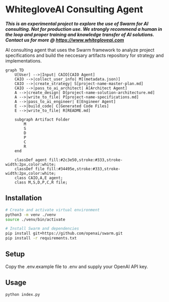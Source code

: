 # WhitegloveAI Consulting Agent
***This is an experimental project to explore the use of Swarm for AI consulting. Not for production use. We strongly recommend a human in the loop and proper training and knowledge transfer of AI solutions. Contact us for more @ https://www.whitegloveai.com***

AI consulting agent that uses the Swarm framework to analyze project specifications and build the neccesary artifacts repository for strategy and implementations.
```mermaid
graph TD
    U[User] -->|Input| CAIO[CAIO Agent]
    CAIO -->|collect_user_info| M[(metadata.json)]
    CAIO -->|create_strategy| S[project-name-master-plan.md]
    CAIO -->|pass_to_ai_architect| A[Architect Agent]
    A -->|create_design| D[project-name-solution-architecture.md]
    A -->|write_to_file| P[project-name-specifications.md]
    A -->|pass_to_ai_engineer| E[Engineer Agent]
    E -->|build_code| C[Generated Code Files]
    E -->|write_to_file| R[README.md]
    
    subgraph Artifact Folder
        M
        S
        D
        P
        C
        R
    end

    classDef agent fill:#2c3e50,stroke:#333,stroke-width:2px,color:white;
    classDef file fill:#34495e,stroke:#333,stroke-width:2px,color:white;
    class CAIO,A,E agent;
    class M,S,D,P,C,R file;
```

## Installation

```bash
# Create and activate virtual environment
python3 -m venv ./venv
source ./venv/bin/activate

# Install Swarm and dependencies
pip install git+https://github.com/openai/swarm.git
pip install -r requirements.txt
```

## Setup

Copy the .env.example file to .env and supply your OpenAI API key. 

## Usage

```bash
python index.py
```
